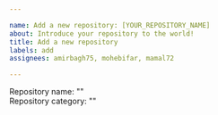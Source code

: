 ```yaml
---

name: Add a new repository: [YOUR_REPOSITORY_NAME]
about: Introduce your repository to the world!
title: Add a new repository 
labels: add
assignees: amirbagh75, mohebifar, mamal72

---
```


Repository name: ""    
Repository category: ""
